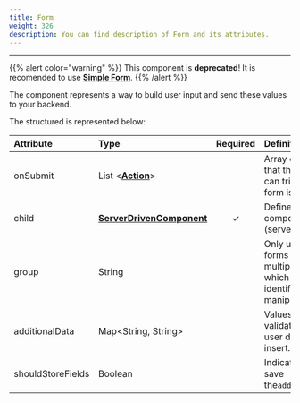 ```yaml
---
title: Form
weight: 326
description: You can find description of Form and its attributes.
---
```


---

{{% alert color="warning" %}}
This component is **deprecated**! It is recomended to use [**Simple Form**](/api/components/forms/simple-form).
{{% /alert %}}

The component represents a way to build user input and send these values to your backend.

The structured is represented below:

<table>
  <thead>
    <tr>
      <th style="text-align:left">Attribute</th>
      <th style="text-align:left">Type</th>
      <th style="text-align:center">Required</th>
      <th style="text-align:left">Definition</th>
    </tr>
  </thead>
  <tbody>
    <tr>
      <td style="text-align:left">
        <p></p>
        <p>onSubmit</p>
      </td>
      <td style="text-align:left">List &lt;<a href="../../actions/"><b>Action</b></a>&gt;</td>
      <td style="text-align:center"></td>
      <td style="text-align:left">Array of actions that this button can trigger when a form is sent.</td>
    </tr>
    <tr>
      <td style="text-align:left">child</td>
      <td style="text-align:left"><a href="../"><b>ServerDrivenComponent</b></a>
      </td>
      <td style="text-align:center">&#x2713;</td>
      <td style="text-align:left">Defines the visual components list (server-driven).</td>
    </tr>
    <tr>
      <td style="text-align:left">group</td>
      <td style="text-align:left">String</td>
      <td style="text-align:center"></td>
      <td style="text-align:left">Only used to forms with multiple pages, which is an identifier to manipulate
        data.</td>
    </tr>
    <tr>
      <td style="text-align:left">additionalData</td>
      <td style="text-align:left">Map&lt;String, String&gt;</td>
      <td style="text-align:center"></td>
      <td style="text-align:left">Values without validation that the user doesn&apos;t insert.</td>
    </tr>
    <tr>
      <td style="text-align:left">shouldStoreFields</td>
      <td style="text-align:left">Boolean</td>
      <td style="text-align:center"></td>
      <td style="text-align:left">Indicates if must save the<code>additionalData</code>.</td>
    </tr>
  </tbody>
</table>

